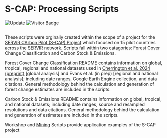 # S-CAP: Processing Scripts

[![Update](https://img.shields.io/github/last-commit/ChristineAEvans/S_CAP_ProcessingScripts?label=repo%20last%20updated&style=flat-square)](https://github.com/ChristineAEvans/S_CAP_ProcessingScripts)
![Visitor Badge](https://visitor-badge.laobi.icu/badge?page_id=ChristineAEvans.S_CAP_ProcessingScripts)

##
These scripts were orginally created within the scope of a project for the [SERVIR CArbon Pilot (S-CAP) Project](https://s-cap.servirglobal.net/) which focused on 15 pilot countries across the [SERVIR](https://science.nasa.gov/category/missions/servir/) network. Scripts fall within two catagories: Forest Cover Change Classification and Carbon Stock & Emissions.

Forest Cover Change Classification README contains information on global, tropical, regional and national datasets used in [Cherrington et al. 2024 (preprint)](https://egusphere.copernicus.org/preprints/2024/egusphere-2024-1179/) [global analysis] and Evans et al. (in prep) [regional and national analysis]; including date ranges, Google Earth Engine collection, and data citations. General methodology behind the calculation and generation of forest change estimates are included in the scripts.

Carbon Stock & Emissions README contains information on global, tropical, and national datasets; including date ranges, source and resampled resolutions and data citations. General methodology behind the calculation and generation of estimates are included in the scripts.

Workshop and [Mining](https://github.com/katieailsa/S-CAP_mining_emissions) Scripts provide application examples of the S-CAP project
